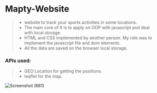 # Mapty-Website
>- website to track your sports activities in some locations.
>- The main core of It is to apply on OOP with javascript and deal with local storage.
>- HTML and CSS implemented by another person. My role was to implement the javascript file and dom elements.
>- All the data are saved on the browser local storage. 
### APIs used:
>- GEO Location for getting the positions.
>- leaflet for the map.


![Screenshot (661)](https://user-images.githubusercontent.com/77173710/194721844-32ae0915-1f1a-4df6-b2ec-e72638b1aeda.png)

